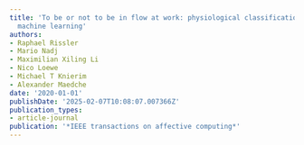 ```yaml
---
title: 'To be or not to be in flow at work: physiological classification of flow using
  machine learning'
authors:
- Raphael Rissler
- Mario Nadj
- Maximilian Xiling Li
- Nico Loewe
- Michael T Knierim
- Alexander Maedche
date: '2020-01-01'
publishDate: '2025-02-07T10:08:07.007366Z'
publication_types:
- article-journal
publication: '*IEEE transactions on affective computing*'
---
```

